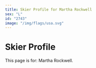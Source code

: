 ```yaml
---
title: Skier Profile for Martha Rockwell
sex: "L"
id: "2743"
image: "/img/flags/usa.svg" 
---
```


# Skier Profile

This page is for: Martha Rockwell.
    